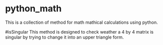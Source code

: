 # python_math
This is a collection of method for math mathical calculations using python.

#isSingular
This method is designed to check weather a 4 by 4 matrix is singular by trying to change it into an upper triangle form.
